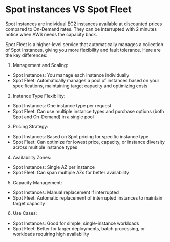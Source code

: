 # Spot instances VS Spot Fleet

Spot Instances are individual EC2 instances available at discounted prices compared to On-Demand rates. They can be interrupted with 2 minutes notice when AWS needs the capacity back.

Spot Fleet is a higher-level service that automatically manages a collection of Spot Instances, giving you more flexibility and fault tolerance. Here are the key differences:

1. Management and Scaling:

* Spot Instances: You manage each instance individually
* Spot Fleet: Automatically manages a pool of instances based on your specifications, maintaining target capacity and optimizing costs

2. Instance Type Flexibility:

* Spot Instances: One instance type per request
* Spot Fleet: Can use multiple instance types and purchase options (both Spot and On-Demand) in a single pool

3. Pricing Strategy:

* Spot Instances: Based on Spot pricing for specific instance type
* Spot Fleet: Can optimize for lowest price, capacity, or instance diversity across multiple instance types

4. Availability Zones:

* Spot Instances: Single AZ per instance
* Spot Fleet: Can span multiple AZs for better availability

5. Capacity Management:

* Spot Instances: Manual replacement if interrupted
* Spot Fleet: Automatic replacement of interrupted instances to maintain target capacity

6. Use Cases:

* Spot Instances: Good for simple, single-instance workloads
* Spot Fleet: Better for larger deployments, batch processing, or workloads requiring high availability
